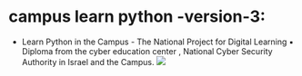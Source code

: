 # campus learn python -version-3:
* Learn Python in the Campus - The National Project for Digital Learning ▪  Diploma from the cyber education center , National Cyber Security Authority in Israel and the Campus. 
![](image/clientSide/active.PNG)
